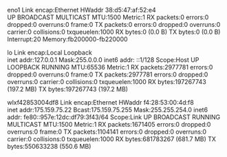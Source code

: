 eno1      Link encap:Ethernet  HWaddr 38:d5:47:af:52:e4  
          UP BROADCAST MULTICAST  MTU:1500  Metric:1
          RX packets:0 errors:0 dropped:0 overruns:0 frame:0
          TX packets:0 errors:0 dropped:0 overruns:0 carrier:0
          collisions:0 txqueuelen:1000 
          RX bytes:0 (0.0 B)  TX bytes:0 (0.0 B)
          Interrupt:20 Memory:fb200000-fb220000 

lo        Link encap:Local Loopback  
          inet addr:127.0.0.1  Mask:255.0.0.0
          inet6 addr: ::1/128 Scope:Host
          UP LOOPBACK RUNNING  MTU:65536  Metric:1
          RX packets:2977781 errors:0 dropped:0 overruns:0 frame:0
          TX packets:2977781 errors:0 dropped:0 overruns:0 carrier:0
          collisions:0 txqueuelen:1000 
          RX bytes:197267743 (197.2 MB)  TX bytes:197267743 (197.2 MB)

wlxf42853004df8 Link encap:Ethernet  HWaddr f4:28:53:00:4d:f8  
          inet addr:175.159.75.22  Bcast:175.159.75.255  Mask:255.255.254.0
          inet6 addr: fe80::957e:12dc:df79:3f43/64 Scope:Link
          UP BROADCAST RUNNING MULTICAST  MTU:1500  Metric:1
          RX packets:1671405 errors:0 dropped:0 overruns:0 frame:0
          TX packets:1104141 errors:0 dropped:0 overruns:0 carrier:0
          collisions:0 txqueuelen:1000 
          RX bytes:681783267 (681.7 MB)  TX bytes:550633238 (550.6 MB)

